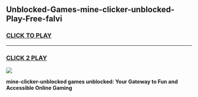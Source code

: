 
## Unblocked-Games-mine-clicker-unblocked-Play-Free-falvi
<h3>
<a href="https://premium76.site?title=mine-clicker-unblocked&ref=23A">CLICK TO PLAY</a></h3>
<hr>

<h3>
<a href="https://premium76.site?title=mine-clicker-unblocked&ref=23A">CLICK 2 PLAY</a>
  
</h3>

<a href="https://premium76.site?title=mine-clicker-unblocked&ref=23A"><img src="https://clearcache.store/games.png"></a>


**mine-clicker-unblocked games unblocked: Your Gateway to Fun and Accessible Online Gaming**
